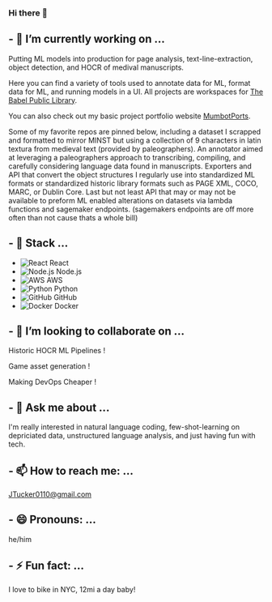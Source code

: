 ### Hi there 👋
## - 🔭 I’m currently working on ...

  Putting ML models into production for page analysis, text-line-extraction, object detection, and HOCR of medival manuscripts.
  
  Here you can find a variety of tools used to annotate data for ML, format data for ML, and running models in a UI. All projects are workspaces for [The Babel Public Library](http://thebabelpubliclibrary.org/).
  
  You can also check out my basic project portfolio website [MumbotPorts]('https://www.mumbotport.com/').
  
  Some of my favorite repos are pinned below, including a dataset I scrapped and formatted to mirror MINST but using a collection of 9 characters in latin textura from medieval text (provided by paleographers). An annotator aimed at leveraging a paleographers approach to transcribing, compiling, and carefully considering language data found in manuscripts. Exporters and API that convert the object structures I regularly use into standardized ML formats or standardized historic library formats such as PAGE XML, COCO, MARC, or Dublin Core. Last but not least API that may or may not be available to preform ML enabled alterations on datasets via lambda functions and sagemaker endpoints. (sagemakers endpoints are off more often than not cause thats a whole bill) 

## - 🌱 Stack ...
  
- ![React](https://img.icons8.com/color/48/000000/react-native.png) React
- ![Node.js](https://img.icons8.com/color/48/000000/nodejs.png) Node.js
- ![AWS](https://img.icons8.com/color/48/000000/amazon-web-services.png) AWS
- ![Python](https://img.icons8.com/color/48/000000/python.png) Python
- ![GitHub](https://img.icons8.com/material-outlined/48/000000/github.png) GitHub
- ![Docker](https://img.icons8.com/color/48/000000/docker.png) Docker

## - 👯 I’m looking to collaborate on ...

  Historic HOCR ML Pipelines !
  
  Game asset generation !
  
  Making DevOps Cheaper !
  
## - 💬 Ask me about ...

  I'm really interested in natural language coding, few-shot-learning on depriciated data, unstructured language analysis, and just having fun with tech.
 
## - 📫 How to reach me: ...

  JTucker0110@gmail.com
  
## - 😄 Pronouns: ...

  he/him
 
## - ⚡ Fun fact: ...

  I love to bike in NYC, 12mi a day baby! 

<!--
**thebabellibrarybot/thebabellibrarybot** is a ✨ _special_ ✨ repository because its `README.md` (this file) appears on your GitHub profile.

Here are some ideas to get you started:

img // svg
![alt text](https://fwtbbmf399.execute-api.us-east-1.amazonaws.com/Prod/svg?source=https://raw.githubusercontent.com/vitalibo/markdown-inline-svg/master/readme.md&name=sample.svg)

- 🔭 I’m currently working on ...
- 🌱 I’m currently learning ...
- 👯 I’m looking to collaborate on ...
- 🤔 I’m looking for help with ...
- 💬 Ask me about ...
- 📫 How to reach me: ...
- 😄 Pronouns: ...
- ⚡ Fun fact: ...
-->
